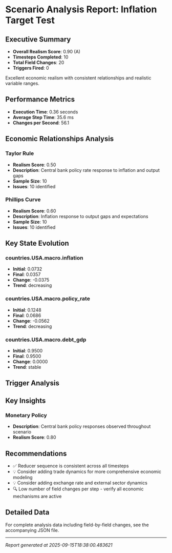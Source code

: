 # Scenario Analysis Report: Inflation Target Test

## Executive Summary
- **Overall Realism Score**: 0.90 (A)
- **Timesteps Completed**: 10
- **Total Field Changes**: 20
- **Triggers Fired**: 0

Excellent economic realism with consistent relationships and realistic variable ranges.

## Performance Metrics
- **Execution Time**: 0.36 seconds
- **Average Step Time**: 35.6 ms
- **Changes per Second**: 56.1

## Economic Relationships Analysis

### Taylor Rule
- **Realism Score**: 0.50
- **Description**: Central bank policy rate response to inflation and output gaps
- **Sample Size**: 10
- **Issues**: 10 identified

### Phillips Curve
- **Realism Score**: 0.60
- **Description**: Inflation response to output gaps and expectations
- **Sample Size**: 10
- **Issues**: 10 identified

## Key State Evolution

### countries.USA.macro.inflation
- **Initial**: 0.0732
- **Final**: 0.0357
- **Change**: -0.0375
- **Trend**: decreasing

### countries.USA.macro.policy_rate
- **Initial**: 0.1248
- **Final**: 0.0686
- **Change**: -0.0562
- **Trend**: decreasing

### countries.USA.macro.debt_gdp
- **Initial**: 0.9500
- **Final**: 0.9500
- **Change**: 0.0000
- **Trend**: stable

## Trigger Analysis

## Key Insights

### Monetary Policy
- **Description**: Central bank policy responses observed throughout scenario
- **Realism Score**: 0.80

## Recommendations
- ✅ Reducer sequence is consistent across all timesteps
- 💡 Consider adding trade dynamics for more comprehensive economic modeling
- 💡 Consider adding exchange rate and external sector dynamics
- 🔍 Low number of field changes per step - verify all economic mechanisms are active

## Detailed Data
For complete analysis data including field-by-field changes, see the accompanying JSON file.

---
*Report generated at 2025-09-15T18:38:00.483621*
